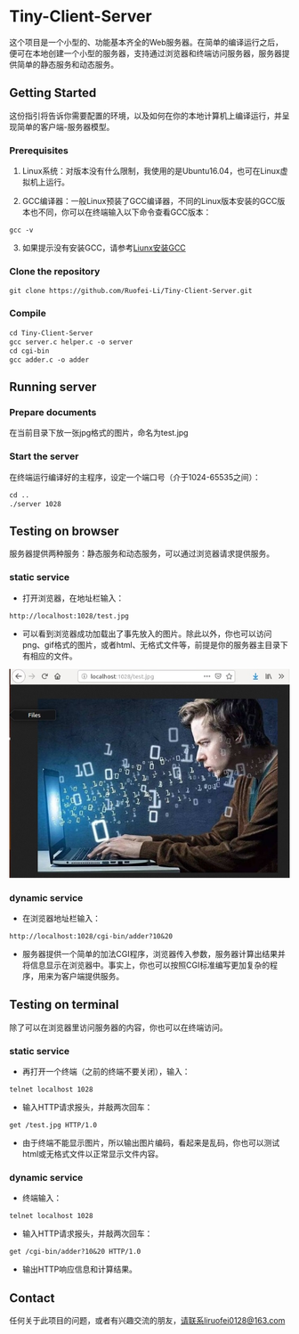 # Tiny-Client-Server

这个项目是一个小型的、功能基本齐全的Web服务器。在简单的编译运行之后，便可在本地创建一个小型的服务器，支持通过浏览器和终端访问服务器，服务器提供简单的静态服务和动态服务。

## Getting Started

这份指引将告诉你需要配置的环境，以及如何在你的本地计算机上编译运行，并呈现简单的客户端-服务器模型。

### Prerequisites

1. Linux系统：对版本没有什么限制，我使用的是Ubuntu16.04，也可在Linux虚拟机上运行。

2. GCC编译器：一般Linux预装了GCC编译器，不同的Linux版本安装的GCC版本也不同，你可以在终端输入以下命令查看GCC版本：
```
gcc -v
```
3. 如果提示没有安装GCC，请参考[Liunx安装GCC](https://www.cnblogs.com/dybk/p/8085685.html)

### Clone the repository
```
git clone https://github.com/Ruofei-Li/Tiny-Client-Server.git
```

### Compile
```
cd Tiny-Client-Server
gcc server.c helper.c -o server
cd cgi-bin
gcc adder.c -o adder
```

## Running server

### Prepare documents

在当前目录下放一张jpg格式的图片，命名为test.jpg

### Start the server

在终端运行编译好的主程序，设定一个端口号（介于1024-65535之间）：
```
cd ..
./server 1028
```

## Testing on browser

服务器提供两种服务：静态服务和动态服务，可以通过浏览器请求提供服务。

### static service

* 打开浏览器，在地址栏输入：
```
http://localhost:1028/test.jpg
```
* 可以看到浏览器成功加载出了事先放入的图片。除此以外，你也可以访问png、gif格式的图片，或者html、无格式文件等，前提是你的服务器主目录下有相应的文件。

![Alt text](/img/browser_static.jpg)


### dynamic service

* 在浏览器地址栏输入：
```
http://localhost:1028/cgi-bin/adder?10&20 
```
* 服务器提供一个简单的加法CGI程序，浏览器传入参数，服务器计算出结果并将信息显示在浏览器中。事实上，你也可以按照CGI标准编写更加复杂的程序，用来为客户端提供服务。



## Testing on terminal

除了可以在浏览器里访问服务器的内容，你也可以在终端访问。

### static service

* 再打开一个终端（之前的终端不要关闭），输入：
```
telnet localhost 1028
```
* 输入HTTP请求报头，并敲两次回车：
```
get /test.jpg HTTP/1.0
```
* 由于终端不能显示图片，所以输出图片编码，看起来是乱码，你也可以测试html或无格式文件以正常显示文件内容。


### dynamic service

* 终端输入：
```
telnet localhost 1028
```
* 输入HTTP请求报头，并敲两次回车：
```
get /cgi-bin/adder?10&20 HTTP/1.0
```
* 输出HTTP响应信息和计算结果。


## Contact

任何关于此项目的问题，或者有兴趣交流的朋友，请联系liruofei0128@163.com
